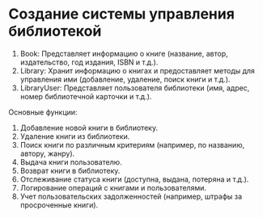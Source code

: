 
<h1>Создание системы управления библиотекой</h1>


1. Book: Представляет информацию о книге (название, автор, издательство, год издания, ISBN и т.д.).
2. Library: Хранит информацию о книгах и предоставляет методы для управления ими (добавление, удаление, поиск книги и т.д.).
3. LibraryUser: Представляет пользователя библиотеки (имя, адрес, номер библиотечной карточки и т.д.).

Основные функции: 
1. Добавление новой книги в библиотеку.
2. Удаление книги из библиотеки. 
3. Поиск книги по различным критериям (например, по названию, автору, жанру). 
4. Выдача книги пользователю. 
5. Возврат книги в библиотеку.  
6. Отслеживание статуса книги (доступна, выдана, потеряна и т.д.).
8. Логирование операций с книгами и пользователями.
9. Учет пользовательских задолженностей (например, штрафы за просроченные книги).
